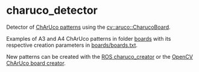 # charuco_detector

Detector of [ChArUco patterns](https://docs.opencv.org/master/df/d4a/tutorial_charuco_detection.html) using the [cv::aruco::CharucoBoard](https://docs.opencv.org/master/d9/d6d/tutorial_table_of_content_aruco.html).

Examples of A3 and A4 ChArUco patterns in folder [boards](boards) with its respective creation parameters in [boards/boards.txt](boards/boards.txt).

New patterns can be created with the [ROS charuco_creator](https://github.com/ItzMeJP/charuco_creator) or the [OpenCV ChArUco board creator](https://github.com/opencv/opencv_contrib/blob/master/modules/aruco/samples/create_board_charuco.cpp).
